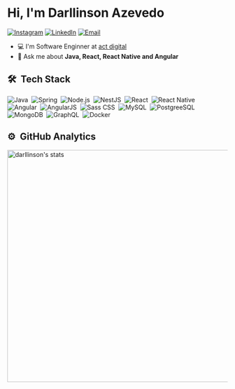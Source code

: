 <h1 align="left">Hi, I'm Darllinson Azevedo</h1>

[![Instagram](https://img.shields.io/badge/Instagram-E4405F?style=for-the-badge&logo=instagram&logoColor=white)](https://instagram.com/_darllinson)
[![LinkedIn](https://img.shields.io/badge/LinkedIn-0077B5?style=for-the-badge&logo=linkedin&logoColor=white)](https://www.linkedin.com/in/darllinson-azevedo/)
[![Email](https://img.shields.io/badge/azevedo.darllinson@gmail.com-D14836?style=for-the-badge&logo=gmail&logoColor=white)](mailto:azevedo.darllinson@gmail.com)

- 💻 I'm Software Enginner at [act digital](https://actdigital.com)
- 💬 Ask me about **Java, React, React Native and Angular**

## 🛠 &nbsp;Tech Stack

![Java](https://img.shields.io/badge/Java-ED8B00?style=for-the-badge&logo=java&logoColor=white)&nbsp;
![Spring](https://img.shields.io/badge/Spring-6DB33F?style=for-the-badge&logo=spring&logoColor=white)&nbsp;
![Node.js](https://img.shields.io/badge/Node.js-43853D?style=for-the-badge&logo=node.js&logoColor=white)&nbsp;
![NestJS](https://img.shields.io/badge/NestJS-F5455C?style=for-the-badge&logo=nestjs&logoColor=white)&nbsp;
![React](https://img.shields.io/badge/React-20232A?style=for-the-badge&logo=react&logoColor=61DAFB)&nbsp;
![React Native](https://img.shields.io/badge/React_Native-20232A?style=for-the-badge&logo=react&logoColor=61DAFB)&nbsp;
![Angular](https://img.shields.io/badge/Angular-DD0031?style=for-the-badge&logo=angular&logoColor=white)&nbsp;
![AngularJS](https://img.shields.io/badge/AngularJS-E23237?style=for-the-badge&logo=angularjs&logoColor=white)&nbsp;
![Sass CSS](https://img.shields.io/badge/Sass-CC6699?style=for-the-badge&logo=sass&logoColor=white)&nbsp;
![MySQL](https://img.shields.io/badge/MySQL-00000F?style=for-the-badge&logo=mysql&logoColor=white)&nbsp;
![PostgreeSQL](https://img.shields.io/badge/PostgreSQL-316192?style=for-the-badge&logo=postgresql&logoColor=white)&nbsp;
![MongoDB](https://img.shields.io/badge/MongoDB-4EA94B?style=for-the-badge&logo=mongodb&logoColor=white)&nbsp;
![GraphQL](https://img.shields.io/badge/GRAPHQL-E4405F?style=for-the-badge&logo=graphql&logoColor=white)&nbsp;
![Docker](https://img.shields.io/badge/Docker-2496ED?style=for-the-badge&logo=docker&logoColor=white)&nbsp;

## ⚙️ &nbsp;GitHub Analytics

<p align="left">
<img width="530em" src="https://github-readme-stats.vercel.app/api?username=darllinsonazvd&show_icons=true&theme=github_dark" alt="darllinson's stats"/>
</p>
